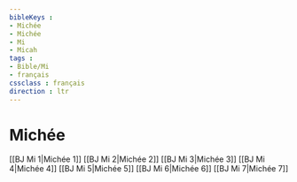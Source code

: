 ```yaml
---
bibleKeys : 
- Michée
- Michée
- Mi
- Micah
tags : 
- Bible/Mi
- français
cssclass : français
direction : ltr
---
```


# Michée

[[BJ Mi 1|Michée 1]]
[[BJ Mi 2|Michée 2]]
[[BJ Mi 3|Michée 3]]
[[BJ Mi 4|Michée 4]]
[[BJ Mi 5|Michée 5]]
[[BJ Mi 6|Michée 6]]
[[BJ Mi 7|Michée 7]]
